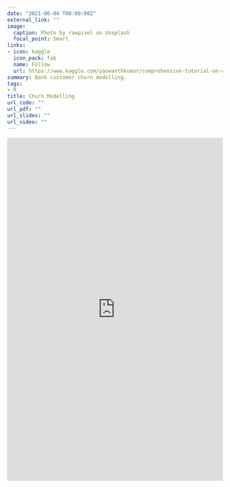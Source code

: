 ```yaml
---
date: "2021-06-04 T00:00:00Z"
external_link: ""
image:
  caption: Photo by rawpixel on Unsplash
  focal_point: Smart
links:
- icon: kaggle
  icon_pack: fab
  name: Follow
  url: https://www.kaggle.com/yaswanthkumar/comprehensive-tutorial-on-churn-modelling
summary: Bank customer churn modelling.
tags:
- R
title: Churn Modelling
url_code: ""
url_pdf: ""
url_slides: ""
url_video: ""
---
```


<iframe src="https://www.kaggle.com/embed/yaswanthkumar/comprehensive-tutorial-on-churn-modelling?kernelSessionId=26916055" height="800" style="margin: 0 auto; width: 100%; max-width: 950px;" frameborder="0" scrolling="auto" title="Comprehensive Tutorial on Churn Modelling"></iframe>
